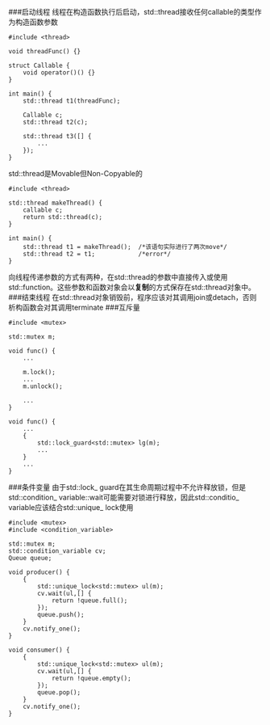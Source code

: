 ###启动线程
线程在构造函数执行后启动，std::thread接收任何callable的类型作为构造函数参数

```
#include <thread>

void threadFunc() {}

struct Callable {
	void operator()() {}
}

int main() {
	std::thread t1(threadFunc);
	
	Callable c;
	std::thread t2(c);
	
	std::thread t3([] {
		...
	});
}
```
std::thread是Movable但Non-Copyable的

```
#include <thread>

std::thread makeThread() {
	callable c;
	return std::thread(c);
}

int main() {
	std::thread t1 = makeThread();	/*该语句实际进行了两次move*/
	std::thread t2 = t1;			/*error*/
}
```
向线程传递参数的方式有两种，在std::thread的参数中直接传入或使用std::function。这些参数和函数对象会以**复制**的方式保存在std::thread对象中。
###结束线程
在std::thread对象销毁前，程序应该对其调用join或detach，否则析构函数会对其调用terminate
###互斥量
```
#include <mutex>

std::mutex m;

void func() {
	...

	m.lock();
	...
	m.unlock();
	
	...
}

void func() {
	...
	{
		std::lock_guard<std::mutex> lg(m);
		...
	}
	...
}
```
###条件变量
由于std::lock_ guard在其生命周期过程中不允许释放锁，但是std::condition_ variable::wait可能需要对锁进行释放，因此std::conditio_ variable应该结合std::unique_ lock使用

```
#include <mutex>
#include <condition_variable>

std::mutex m;
std::condition_variable cv;
Queue queue;

void producer() {
	{
		std::unique_lock<std::mutex> ul(m);
		cv.wait(ul,[] {
			return !queue.full();
		});
		queue.push();
	}
	cv.notify_one();
}

void consumer() {
	{
		std::unique_lock<std::mutex> ul(m);
		cv.wait(ul,[] {
			return !queue.empty();
		});
		queue.pop();
	}
	cv.notify_one();
}
```



